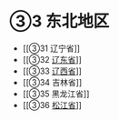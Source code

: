 # ③3 东北地区

- [[③31 辽宁省]]
- [[③32 [辽东省](1949-1954)]]
- [[③33 [辽西省](1949-1954)]]
- [[③34 吉林省]]
- [[③35 黑龙江省]]
- [[③36 [松江省](1949-1954)]]
